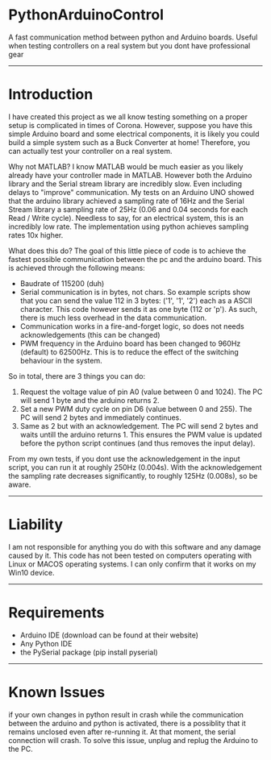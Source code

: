 # PythonArduinoControl
A fast communication method between python and Arduino boards. Useful when testing controllers on a real system but you dont have professional gear  

-----------------
# Introduction
I have created this project as we all know testing something on a proper setup is complicated in times of Corona. However, suppose you have this simple Arduino board and some electrical components, it is likely you could build a simple system such as a Buck Converter at home! Therefore, you can actually test your controller on a real system.

Why not MATLAB?
I know MATLAB would be much easier as you likely already have your controller made in MATLAB. However both the Arduino library and the Serial stream library are incredibly slow. Even including delays to "improve" communication. My tests on an Arduino UNO showed that the arduino library achieved a sampling rate of 16Hz and the Serial Stream library a sampling rate of 25Hz (0.06 and 0.04 seconds for each Read / Write cycle). Needless to say, for an electrical system, this is an incredibly low rate. The implementation using python achieves sampling rates 10x higher.

What does this do?
The goal of this little piece of code is to achieve the fastest possible communication between the pc and the arduino board. This is achieved through the following means:
- Baudrate of 115200 (duh)
- Serial communication is in bytes, not chars. So example scripts show that you can send the value 112 in 3 bytes: ('1', '1', '2') each as a ASCII character. This code however sends it as one byte (112 or 'p'). As such, there is much less overhead in the data communication.
- Communication works in a fire-and-forget logic, so does not needs acknowledgements (this can be changed)
- PWM frequency in the Arduino board has been changed to 960Hz (default) to 62500Hz. This is to reduce the effect of the switching behaviour in the system.

So in total, there are 3 things you can do:
1. Request the voltage value of pin A0 (value between 0 and 1024). The PC will send 1 byte and the arduino returns 2.
2. Set a new PWM duty cycle on pin D6 (value between 0 and 255). The PC will send 2 bytes and immediately continues.
3. Same as 2 but with an acknowledgement. The PC will send 2 bytes and waits untill the arduino returns 1. This ensures the PWM value is updated before the python script continues (and thus removes the input delay).

From my own tests, if you dont use the acknowledgement in the input script, you can run it at roughly 250Hz (0.004s). With the acknowledgement the sampling rate decreases significantly, to roughly 125Hz (0.008s), so be aware.

-----------------
# Liability
I am not responsible for anything you do with this software and any damage caused by it.
This code has not been tested on computers operating with Linux or MACOS operating systems. I can only confirm that it works on my Win10 device.

-----------------
# Requirements
- Arduino IDE (download can be found at their website)
- Any Python IDE
- the PySerial package (pip install pyserial)

----------------
# Known Issues
if your own changes in python result in crash while the communication between the arduino and python is activated, there is a possiblity that it remains unclosed even after re-running it. At that moment, the serial connection will crash. To solve this issue, unplug and replug the Arduino to the PC.
